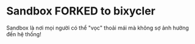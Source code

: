 Sandbox FORKED to bixycler
=======

Sandbox là  nơi mọi người có thể "vọc" thoải mái mà không sợ ảnh hưởng đến hệ thống!
